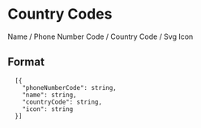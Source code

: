# Country Codes
Name / Phone Number Code / Country Code / Svg Icon

## Format
```
  [{
    "phoneNumberCode": string,
    "name": string,
    "countryCode": string,
    "icon": string
  }]
```

